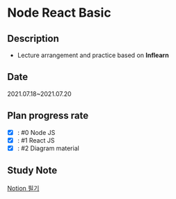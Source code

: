 # Node React Basic
## Description
- Lecture arrangement and practice based on **Inflearn**

## Date
2021.07.18~2021.07.20
## Plan progress rate

 - [x] : #0 Node JS
 - [x] : #1 React JS
 - [x] : #2 Diagram material

## Study Note

[Notion 필기](https://frequent-increase-c19.notion.site/Joon-na-Seriously-Study-73abbce6bb1c47e2a89de8d543db15e3)